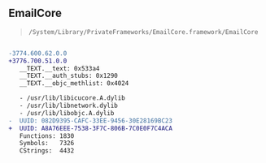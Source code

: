 ## EmailCore

> `/System/Library/PrivateFrameworks/EmailCore.framework/EmailCore`

```diff

-3774.600.62.0.0
+3776.700.51.0.0
   __TEXT.__text: 0x533a4
   __TEXT.__auth_stubs: 0x1290
   __TEXT.__objc_methlist: 0x4024

   - /usr/lib/libicucore.A.dylib
   - /usr/lib/libnetwork.dylib
   - /usr/lib/libobjc.A.dylib
-  UUID: 082D9395-CAFC-33EE-9456-30E28169BC23
+  UUID: A8A76EEE-7538-3F7C-806B-7C0E0F7C4ACA
   Functions: 1830
   Symbols:   7326
   CStrings:  4432

```
